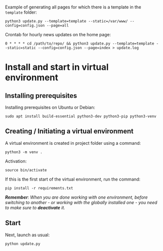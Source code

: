 Example of generating all pages for which there is a template in the `template` folder:

```python3 update.py --template=template --static=/var/www/ --config=config.json --page=all```

Crontab for hourly news updates on the home page:

```0 * * * * cd /path/to/repo/ && python3 update.py --template=template --static=static --config=config.json --page=index > update.log```

# Install and start in virtual environment

## Installing prerequisites

Installing prerequisites on Ubuntu or Debian:

`sudo apt install build-essential python3-dev python3-pip python3-venv`

## Creating / Initiating a virtual environment

A virtual environment is created in project folder using a command:

`python3 -m venv .`

Activation:

`source bin/activate`

If this is the first start of the virtual environment, run the command:

`pip install -r requirements.txt`

***Remember**: When you are done working with one environment, before switching to another - or working with the globally installed one - you need to make sure to **deactivate** it.*

## Start

Next, launch as usual:

`python update.py`